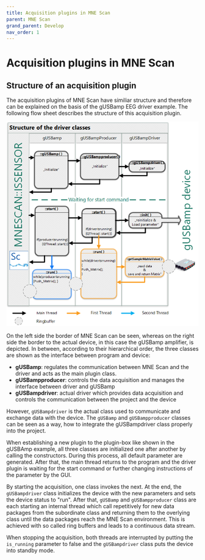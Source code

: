 ```yaml
---
title: Acquisition plugins in MNE Scan
parent: MNE Scan
grand_parent: Develop
nav_order: 1
---
```

# Acquisition plugins in MNE Scan

## Structure of an acquisition plugin

The acquisition plugins of MNE Scan have similiar structure and therefore can be explained on the basis of the gUSBamp EEG driver example. The following flow sheet describes the structure of this acquisition plugin.

![](../../images/eeg_amp_scan4.png "Flow sheet of the gUSBamp acquisition plugin")

On the left side the border of MNE Scan can be seen, whereas on the right side the border to the actual device, in this case the gUSBamp amplifier, is depicted. In between, according to their hierarchical order, the three classes are shown as the interface between program and device:

* **gUSBamp**: regulates the communication between MNE Scan and the driver and acts as the main plugin class.
* **gUSBampproducer**: controls the data acquisition and manages the interface between driver and gUSBamp
* **gUSBampdriver**: actual driver which provides data acquisition and controls the communication between the project and the device

However, `gUSBampdriver` is the actual class used to communicate and exchange data with the device. The `gUSBamp` and `gUSBampproducer` classes can be seen as a way, how to integrate the gUSBampdriver class properly into the project.

When establishing a new plugin to the plugin-box like shown in the gUSBAmp example, all three classes are initialized one after another by calling the constructors. During this process, all default parameter are generated. After that, the main thread returns to the program and the driver plugin is waiting for the start command or further changing instructions of the parameter by the GUI.

By starting the acquisition, one class invokes the next. At the end, the `gUSBampdriver` class initializes the device with the new parameters and sets the device status to "run". After that, `gUSBamp` and `gUSBampproducer` class are each starting an internal thread which call repetitively for new data packages from the subordinate class and returning them to the overlying class until the data packages reach the MNE Scan environment. This is achieved with so called ring buffers and leads to a continuous data stream.

When stopping the acquisition, both threads are interrupted by putting the `is_running` parameter to false and the `gUSBampdriver` class puts the device into standby mode.
